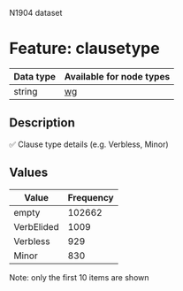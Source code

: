 <p>N1904 dataset</p>

<h1>Feature: clausetype</h1>

<table>
<thead>
<tr>
  <th>Data type</th>
  <th>Available for node types</th>
</tr>
</thead>
<tbody>
<tr>
  <td>string</td>
  <td><A HREF="featurebynodetype.md#wg">wg</A></td>
</tr>
</tbody>
</table>

<h2>Description</h2>

<p>✅ Clause type details (e.g. Verbless, Minor)</p>

<h2>Values</h2>

<table>
<thead>
<tr>
  <th>Value</th>
  <th>Frequency</th>
</tr>
</thead>
<tbody>
<tr>
  <td>empty</td>
  <td>102662</td>
</tr>
<tr>
  <td>VerbElided</td>
  <td>1009</td>
</tr>
<tr>
  <td>Verbless</td>
  <td>929</td>
</tr>
<tr>
  <td>Minor</td>
  <td>830</td>
</tr>
</tbody>
</table>

<p>Note: only the first 10 items are shown</p>
